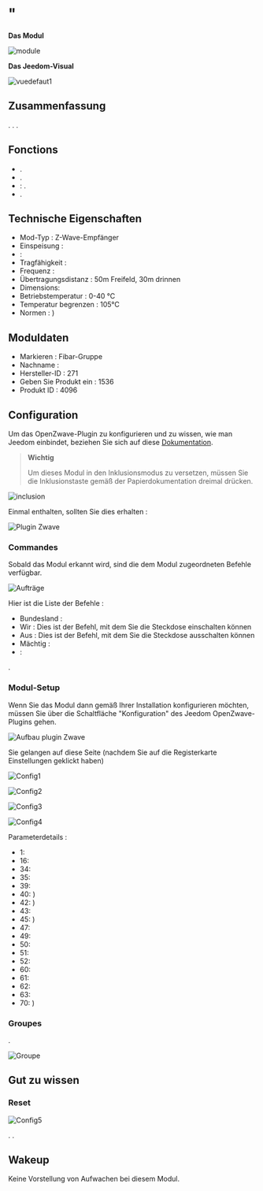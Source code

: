 # "

**Das Modul**

![module](images/fibaro.fgwpe101/module.jpg)

**Das Jeedom-Visual**

![vuedefaut1](images/fibaro.fgwpe101/vuedefaut1.jpg)

## Zusammenfassung

. . . 

## Fonctions

-   .
-   .
-   : .
-   .

## Technische Eigenschaften

-   Mod-Typ : Z-Wave-Empfänger
-   Einspeisung : 
-    : 
-   Tragfähigkeit : 
-   Frequenz : 
-   Übertragungsdistanz : 50m Freifeld, 30m drinnen
-   Dimensions: 
-   Betriebstemperatur : 0-40 °C
-   Temperatur begrenzen : 105°C
-   Normen : )

## Moduldaten

-   Markieren : Fibar-Gruppe
-   Nachname : 
-   Hersteller-ID : 271
-   Geben Sie Produkt ein : 1536
-   Produkt ID : 4096

## Configuration

Um das OpenZwave-Plugin zu konfigurieren und zu wissen, wie man Jeedom einbindet, beziehen Sie sich auf diese [Dokumentation](https://doc.jeedom.com/de_DE/plugins/automation%20protocol/openzwave/).

> **Wichtig**
>
> Um dieses Modul in den Inklusionsmodus zu versetzen, müssen Sie die Inklusionstaste gemäß der Papierdokumentation dreimal drücken.

![inclusion](images/fibaro.fgwpe101/inclusion.jpg)

Einmal enthalten, sollten Sie dies erhalten :

![Plugin Zwave](images/fibaro.fgwpe101/information.jpg)

### Commandes

Sobald das Modul erkannt wird, sind die dem Modul zugeordneten Befehle verfügbar.

![Aufträge](images/fibaro.fgwpe101/commandes.jpg)

Hier ist die Liste der Befehle :

-   Bundesland : 
-   Wir : Dies ist der Befehl, mit dem Sie die Steckdose einschalten können
-   Aus : Dies ist der Befehl, mit dem Sie die Steckdose ausschalten können
-   Mächtig : 
-    : 

.

### Modul-Setup

Wenn Sie das Modul dann gemäß Ihrer Installation konfigurieren möchten, müssen Sie über die Schaltfläche "Konfiguration" des Jeedom OpenZwave-Plugins gehen.

![Aufbau plugin Zwave](images/plugin/bouton_configuration.jpg)

Sie gelangen auf diese Seite (nachdem Sie auf die Registerkarte Einstellungen geklickt haben)

![Config1](images/fibaro.fgwpe101/config1.jpg)

![Config2](images/fibaro.fgwpe101/config2.jpg)

![Config3](images/fibaro.fgwpe101/config3.jpg)

![Config4](images/fibaro.fgwpe101/config4.jpg)

Parameterdetails :

-   1: 
-   16: 
-   34: 
-   35: 
-   39: 
-   40: )
-   42: )
-   43: 
-   45: )
-   47: 
-   49: 
-   50: 
-   51: 
-   52: 
-   60: 
-   61: 
-   62: 
-   63: 
-   70: )

### Groupes

.

![Groupe](images/fibaro.fgwpe101/groupe.jpg)

## Gut zu wissen

### Reset

![Config5](images/fibaro.fgwpe101/config5.jpg)

. .

## Wakeup

Keine Vorstellung von Aufwachen bei diesem Modul.
